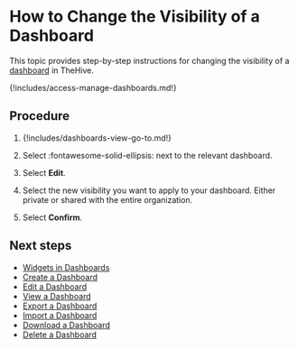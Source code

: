 # How to Change the Visibility of a Dashboard

This topic provides step-by-step instructions for changing the visibility of a [dashboard](about-dashboards.md) in TheHive.

{!includes/access-manage-dashboards.md!}

## Procedure

1. {!includes/dashboards-view-go-to.md!}

2. Select :fontawesome-solid-ellipsis: next to the relevant dashboard.

3. Select **Edit**.

4. Select the new visibility you want to apply to your dashboard. Either private or shared with the entire organization.

5. Select **Confirm**.

## Next steps

* [Widgets in Dashboards](widgets-dashboards.md)
* [Create a Dashboard](create-a-dashboard.md)
* [Edit a Dashboard](edit-a-dashboard.md)
* [View a Dashboard](view-a-dashboard.md)
* [Export a Dashboard](export-a-dashboard.md)
* [Import a Dashboard](import-a-dashboard.md)
* [Download a Dashboard](download-a-dashboard.md)
* [Delete a Dashboard](delete-a-dashboard.md)